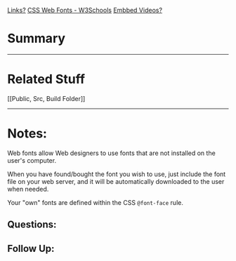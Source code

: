 [Links?](#)
[CSS Web Fonts - W3Schools](https://www.w3schools.com/css/css3_fonts.asp)
[Embbed Videos?](#)
# Summary

----
# Related Stuff
[[Public, Src, Build Folder]]

----
# Notes:
Web fonts allow Web designers to use fonts that are not installed on the user's computer.

When you have found/bought the font you wish to use, just include the font file on your web server, and it will be automatically downloaded to the user when needed.

Your "own" fonts are defined within the CSS `@font-face` rule.

## Questions:

## Follow Up:
